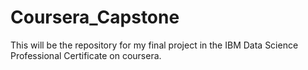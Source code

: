 # Coursera_Capstone
This will be the repository for my final project in the IBM Data Science Professional Certificate on coursera.

